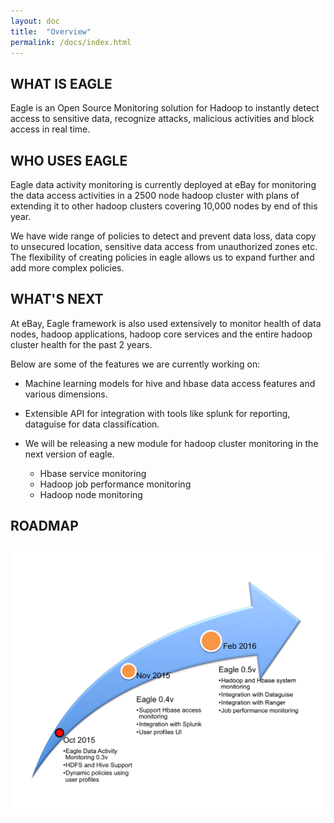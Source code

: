 ```yaml
---
layout: doc
title:  "Overview" 
permalink: /docs/index.html
---
```


## WHAT IS EAGLE

Eagle is an Open Source Monitoring solution for Hadoop to instantly detect access to sensitive data, recognize attacks, malicious activities and block access in real time.

## WHO USES EAGLE

Eagle data activity monitoring is currently deployed at eBay for monitoring the data access activities in a 2500 node hadoop cluster with plans of extending it to other hadoop clusters covering 10,000 nodes by end of this year. 

We have wide range of policies to detect and prevent data loss, data copy to unsecured location, sensitive data access from unauthorized zones etc. The flexibility of creating policies in eagle allows us to expand further and add more complex policies.

## WHAT'S NEXT

At eBay, Eagle framework is also used extensively to monitor health of data nodes, hadoop applications, hadoop core services and the entire hadoop cluster health for the past 2 years.


Below are some of the features we are currently working on:

* Machine learning models for hive and hbase data access features and various dimensions.

* Extensible API for integration with tools like splunk for reporting, dataguise for data classification.

* We will be releasing a new module for hadoop cluster monitoring in the next version of eagle.
	* Hbase service monitoring 
	* Hadoop job performance monitoring 
	* Hadoop node monitoring


## ROADMAP
 ![Roadmap](/images/docs/Roadmap.png "Eagle Roadmap")